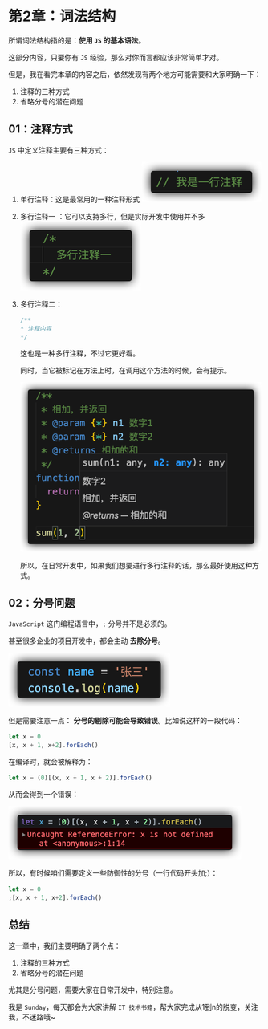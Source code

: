 # 第2章：词法结构

所谓词法结构指的是：**使用 `JS` 的基本语法**。

这部分内容，只要你有 `JS` 经验，那么对你而言都应该非常简单才对。

但是，我在看完本章的内容之后，依然发现有两个地方可能需要和大家明确一下：

1. 注释的三种方式
5. 省略分号的潜在问题



## 01：注释方式

`JS` 中定义注释主要有三种方式：

1. 单行注释：这是最常用的一种注释形式
   ![image-20230526163404168](%E7%AC%AC2%E7%AB%A0%EF%BC%9A%E8%AF%8D%E6%B3%95%E7%BB%93%E6%9E%84.assets/image-20230526163404168.png)

2. 多行注释一 ：它可以支持多行，但是实际开发中使用并不多
   ![image-20230526163435299](%E7%AC%AC2%E7%AB%A0%EF%BC%9A%E8%AF%8D%E6%B3%95%E7%BB%93%E6%9E%84.assets/image-20230526163435299.png)

3. 多行注释二：

   ```js
   /**
   * 注释内容
   */
   ```

   这也是一种多行注释，不过它更好看。

   同时，当它被标记在方法上时，在调用这个方法的时候，会有提示。

   ![image-20230524153118168](%E7%AC%AC2%E7%AB%A0%EF%BC%9A%E8%AF%8D%E6%B3%95%E7%BB%93%E6%9E%84.assets/image-20230524153118168.png)

   所以，在日常开发中，如果我们想要进行多行注释的话，那么最好使用这种方式。



## 02：分号问题

`JavaScript` 这门编程语言中，`;` 分号并不是必须的。

甚至很多企业的项目开发中，都会主动 **去除分号**。

![image-20230526163911329](%E7%AC%AC2%E7%AB%A0%EF%BC%9A%E8%AF%8D%E6%B3%95%E7%BB%93%E6%9E%84.assets/image-20230526163911329.png)

但是需要注意一点： **分号的剔除可能会导致错误**。比如说这样的一段代码：

```js
let x = 0 
[x, x + 1, x+2].forEach()
```

在编译时，就会被解释为：

```js
let x = (0)[(x, x + 1, x + 2)].forEach()
```

从而会得到一个错误：

![image-20230524155726892](%E7%AC%AC2%E7%AB%A0%EF%BC%9A%E8%AF%8D%E6%B3%95%E7%BB%93%E6%9E%84.assets/image-20230524155726892.png)

所以，有时候咱们需要定义一些防御性的分号（一行代码开头加;）：

```js
let x = 0 
;[x, x + 1, x+2].forEach()
```



## 总结

这一章中，我们主要明确了两个点：

1. 注释的三种方式
2. 省略分号的潜在问题

尤其是分号问题，需要大家在日常开发中，特别注意。

我是 `Sunday`，每天都会为大家讲解 `IT 技术书籍`，帮大家完成从1到n的脱变，关注我，不迷路哦~
